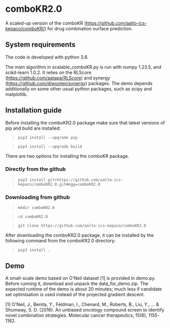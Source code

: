 # comboKR2.0

A scaled-up version of the comboKR (https://github.com/aalto-ics-kepaco/comboKR/) for drug combination surface prediction.

## System requirements

The code is developed with python 3.8. 

The main algorithm in scalable_comboKR.py is run with numpy 1.23.5, and scikit-learn 1.0.2. It relies on the RLScore (https://github.com/aatapa/RLScore) and synergy (https://github.com/djwooten/synergy) packages.
The demo depends additionally on some other usual python packages, such as scipy and matplotlib. 


## Installation guide

Before installing the comboKR2.0 package make sure that latest versions of pip and build are installed:

>`pip3 install --upgrade pip`

>`pip3 install --upgrade build`

There are two options for installing the comboKR package. 

### Directly from the github

>`pip3 install git+https://github.com/aalto-ics-kepaco/comboKR2.0.git#egg=comboKR2.0`

### Downloading from github

>`mkdir comboKR2.0`

>`cd comboKR2.0`

>`git clone https://github.com/aalto-ics-kepaco/comboKR2.0`

After downloading the comboKR2.0 package, it can be installed by the following command from the comboKR2.0 directory:

>`pip3 install .`

## Demo

A small-scale demo based on O'Neil dataset [1] is provided in demo.py. Before running it, download and unpack the data_for_demo.zip. The expected runtime of the demo is about 20 minutes; much less if candidate set optimisation is used instead of the projected gradient descent. 


[1] O'Neil, J., Benita, Y., Feldman, I., Chenard, M., Roberts, B., Liu, Y., ... & Shumway, S. D. (2016). An unbiased oncology compound screen to identify novel combination strategies. Molecular cancer therapeutics, 15(6), 1155-1162.
